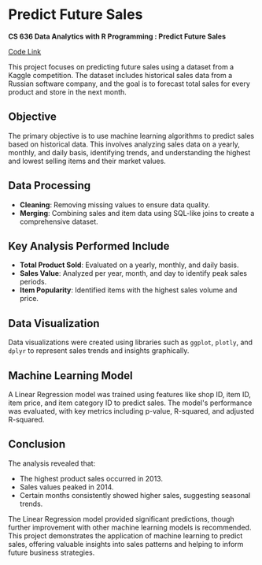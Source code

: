 # Predict Future Sales
**CS 636 Data Analytics with R Programming : Predict Future Sales**

[Code Link](https://jyok117.github.io/predict-future-sales/code.html)

This project focuses on predicting future sales using a dataset from a Kaggle competition. The dataset includes historical sales data from a Russian software company, and the goal is to forecast total sales for every product and store in the next month.

## Objective
The primary objective is to use machine learning algorithms to predict sales based on historical data. This involves analyzing sales data on a yearly, monthly, and daily basis, identifying trends, and understanding the highest and lowest selling items and their market values.

## Data Processing
- **Cleaning**: Removing missing values to ensure data quality.
- **Merging**: Combining sales and item data using SQL-like joins to create a comprehensive dataset.

## Key Analysis Performed Include
- **Total Product Sold**: Evaluated on a yearly, monthly, and daily basis.
- **Sales Value**: Analyzed per year, month, and day to identify peak sales periods.
- **Item Popularity**: Identified items with the highest sales volume and price.

## Data Visualization
Data visualizations were created using libraries such as `ggplot`, `plotly`, and `dplyr` to represent sales trends and insights graphically.

## Machine Learning Model
A Linear Regression model was trained using features like shop ID, item ID, item price, and item category ID to predict sales. The model's performance was evaluated, with key metrics including p-value, R-squared, and adjusted R-squared.

## Conclusion
The analysis revealed that:
- The highest product sales occurred in 2013.
- Sales values peaked in 2014.
- Certain months consistently showed higher sales, suggesting seasonal trends.

The Linear Regression model provided significant predictions, though further improvement with other machine learning models is recommended. This project demonstrates the application of machine learning to predict sales, offering valuable insights into sales patterns and helping to inform future business strategies.
